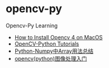 # opencv-py
Opencv-Py Learning

* [How to Install Opencv 4 on MacOS](https://www.geeksforgeeks.org/how-to-install-opencv-4-on-macos/)
* [OpenCV-Python Tutorials](https://docs.opencv.org/3.4/d6/d00/tutorial_py_root.html)
* [Python-Numpy中Array用法总结](https://blog.csdn.net/MsSpark/article/details/83050000)
* [opencv(python)图像处理入门](https://www.cnblogs.com/wojianxin/category/1682246.html?page=2)